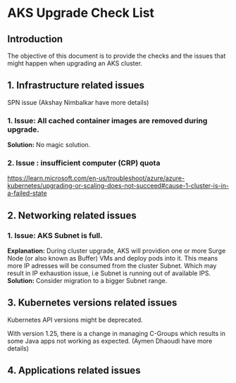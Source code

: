 # AKS Upgrade Check List

## Introduction

The objective of this document is to provide the checks and the issues that might happen when upgrading an AKS cluster.

## 1. Infrastructure related issues

SPN issue (Akshay Nimbalkar have more details)

### 1. Issue: All cached container images are removed during upgrade.
**Solution:** No magic solution.

### 2. Issue : insufficient computer (CRP) quota

https://learn.microsoft.com/en-us/troubleshoot/azure/azure-kubernetes/upgrading-or-scaling-does-not-succeed#cause-1-cluster-is-in-a-failed-state

## 2. Networking related issues

### 1. Issue: AKS Subnet is full.
**Explanation:** During cluster upgrade, AKS will providion one or more Surge Node (or also known as Buffer) VMs and deploy pods into it. This means more IP adresses will be consumed from the cluster Subnet. Which may result in IP exhaustion issue, i.e Subnet is running out of available IPS.
**Solution:** Consider migration to a bigger Subnet range.

## 3. Kubernetes versions related issues

Kubernetes API versions might be deprecated.

With version 1.25, there is a change in managing C-Groups which results in some Java apps not working as expected. (Aymen Dhaoudi have more details)

## 4. Applications related issues
